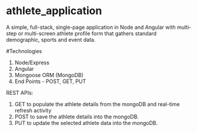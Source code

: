 # athlete_application
A simple, full-stack, single-page application in Node and Angular with multi-step or multi-screen athlete profile form that gathers standard demographic, sports and event data.

#Technologies
1. Node/Express
2. Angular
3. Mongoose ORM (MongoDB)
4. End Points - POST, GET, PUT

REST APIs: 
1. GET to populate the athlete details from the mongoDB and real-time refresh activity
2. POST to save the athlete details into the mongoDB. 
3. PUT to update the selected athlete data into the mongoDB.

